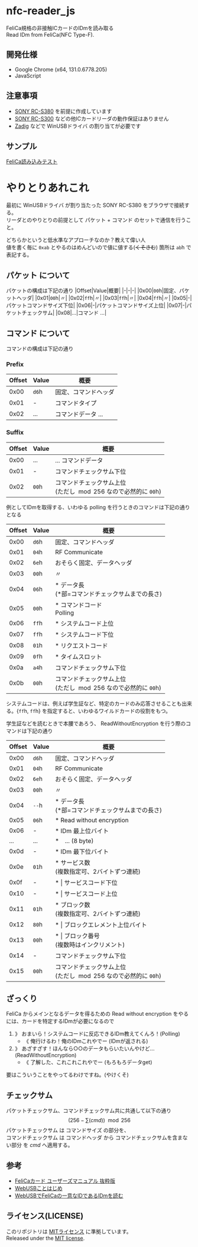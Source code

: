 # nfc-reader_js
FeliCa規格の非接触ICカードのIDmを読み取る<br>
 Read IDm from FeliCa(NFC Type-F).

## 開発仕様
+ Google Chrome (x64, 131.0.6778.205)
+ JavaScript

## 注意事項
+ [SONY RC-S380](https://www.sony.co.jp/Products/felica/consumer/products/RC-S380.html) を前提に作成しています
+ [SONY RC-S300](https://www.sony.co.jp/Products/felica/consumer/products/RC-S300.html) などの他ICカードリーダの動作保証はありません
+ [Zadig](https://zadig.akeo.ie/) などで WinUSBドライバ の割り当てが必要です

## サンプル
 [FeliCa読み込みテスト](https://limopika32.github.io/felica-reader/)

# やりとりあれこれ
最初に WinUSBドライバ が割り当たった SONY RC-S380 をブラウザで接続する。<br>
リーダとのやりとりの前提として パケット + コマンド のセットで通信を行うこと。<br>

どちらかというと低水準なアプローチなのか？教えて偉い人<br>
値を書く毎に `0xab` とやるのはめんどいので値に値する(~~くそさむ~~) 箇所は `ab`h で表記する。

## パケット について
パケットの構成は下記の通り
|Offset|Value|概要|
|-|-|-|
|0x00|`00`h|固定、パケットヘッダ|
|0x01|`00`h|〃|
|0x02|`ff`h|〃|
|0x03|`ff`h|〃|
|0x04|`ff`h|〃|
|0x05|-|パケットコマンドサイズ下位|
|0x06|-|パケットコマンドサイズ上位|
|0x07|-|パケットチェックサム|
|0x08|...|コマンド ...|

## コマンド について
コマンドの構成は下記の通り
### Prefix
|Offset|Value|概要|
|-|-|-|
|0x00|`d6`h|固定、コマンドヘッダ|
|0x01|-|コマンドタイプ|
|0x02|...|コマンドデータ ...|
### Suffix
|Offset|Value|概要|
|-|-|-|
|0x00|...|... コマンドデータ|
|0x01|-|コマンドチェックサム下位|
|0x02|`00`h|コマンドチェックサム上位<br>(ただし$\mod 256$ なので必然的に `00`h)|

例としてIDmを取得する、いわゆる polling を行うときのコマンドは下記の通りとなる

|Offset|Value|概要|
|-|-|-|
|0x00|`d6`h|固定、コマンドヘッダ|
|0x01|`04`h|RF Communicate|
|0x02|`6e`h|おそらく固定、データヘッダ|
|0x03|`00`h|〃|
|0x04|`06`h|* データ長<br>(\*部=コマンドチェックサムまでの長さ)|
|0x05|`00`h|* コマンドコード<br>Polling|
|0x06|`ff`h|* システムコード上位|
|0x07|`ff`h|* システムコード下位|
|0x08|`01`h|* リクエストコード|
|0x09|`0f`h|* タイムスロット|
|0x0a|`a4`h|コマンドチェックサム下位|
|0x0b|`00`h|コマンドチェックサム上位<br>(ただし$\mod 256$ なので必然的に `00`h)|

システムコードは、例えば学生証など、特定のカードのみ応答させることも出来る。{`ff`h, `ff`h} を指定すると、いわゆるワイルドカードの役割をもつ。

学生証などを読むときで本腰であろう、 ReadWithoutEncryption を行う際のコマンドは下記の通り

|Offset|Value|概要|
|-|-|-|
|0x00|`d6`h|固定、コマンドヘッダ|
|0x01|`04`h|RF Communicate|
|0x02|`6e`h|おそらく固定、データヘッダ|
|0x03|`00`h|〃|
|0x04|`--`h|* データ長<br>(\*部=コマンドチェックサムまでの長さ)|
|0x05|`06`h|* Read without encryption|
|0x06|-|* IDm 最上位バイト|
|...|...|*　... (8 byte)|
|0x0d|-|* IDm 最下位バイト|
|0x0e|`01`h|* サービス数<br>(複数指定可、2バイトずつ連続)|
|0x0f|-|* \| サービスコード下位|
|0x10|-|* \| サービスコード上位|
|0x11|`01`h|* ブロック数<br>(複数指定可、2バイトずつ連続)|
|0x12|`80`h|* \| ブロックエレメント上位バイト|
|0x13|`00`h|* \| ブロック番号<br>(複数時はインクリメント)|
|0x14|-|コマンドチェックサム下位|
|0x15|`00`h|コマンドチェックサム上位<br>(ただし$\mod 256$ なので必然的に `00`h)|

## ざっくり
FeliCa からメインとなるデータを得るための Read without encryption をやるには、カードを特定するIDmが必要になるので

1. 》 おまいら！システムコードに反応できるIDm教えてくんろ！(Polling)
    - 《 俺行けるわ！俺のIDmこれやでー (IDmが返される)
1. 》 あざすざす！ほんなら○○のデータもらいたいんやけど... (ReadWithoutEncryption)
    - 《 了解した、これこれこれやでー (もろもろデータget)

要はこういうことをやってるわけですね。(やけくそ)

## チェックサム
パケットチェックサム、コマンドチェックサム共に共通して以下の通り
$$(256-\sum(cmd))\mod 256$$
パケットチェックサム は コマンドサイズ の部分を、<br>コマンドチェックサム は コマンドヘッダ から コマンドチェックサムを含まない部分 を $cmd$ へ適用する。

## 参考
+ [FeliCaカード ユーザーズマニュアル 抜粋版](https://www.sony.co.jp/Products/felica/business/tech-support/st_usmnl.html)
+ [WebUSBことはじめ](https://qiita.com/Aruneko/items/aebb75feca5bed12fe32)
+ [WebUSBでFeliCaの一意なIDであるIDmを読む](https://qiita.com/saturday06/items/333fcdf5b3b8030c9b05)

## ライセンス(LICENSE)
このリポジトリは [MITライセンス](./LICENSE) に準拠しています。<br>
Released under the [MIT license](./LICENSE).